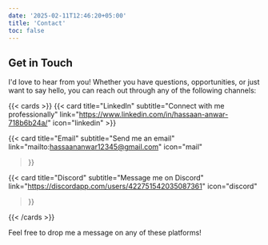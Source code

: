 ```yaml
---
date: '2025-02-11T12:46:20+05:00'
title: 'Contact'
toc: false
---
```


## Get in Touch

I'd love to hear from you! Whether you have questions, opportunities, or just want to say hello, you can reach out through any of the following channels:

{{< cards >}}
    {{< card
        title="LinkedIn"
        subtitle="Connect with me professionally"
        link="https://www.linkedin.com/in/hassaan-anwar-718b6b24a/"
        icon="linkedin"
    >}}

  {{< card
    title="Email"
    subtitle="Send me an email"
    link="mailto:hassaananwar12345@gmail.com"
    icon="mail"
  >}}

  {{< card
    title="Discord"
    subtitle="Message me on Discord"
    link="https://discordapp.com/users/422751542035087361"
    icon="discord"
  >}}

{{< /cards >}}

Feel free to drop me a message on any of these platforms!
